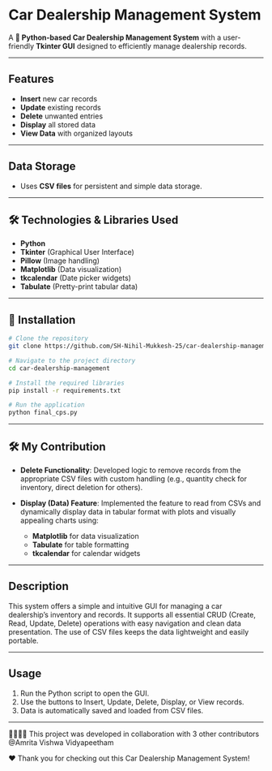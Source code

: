 # Car Dealership Management System

A **🐍 Python-based Car Dealership Management System** with a user-friendly **Tkinter GUI** designed to efficiently manage dealership records.

---

## Features

- **Insert** new car records  
- **Update** existing records  
- **Delete** unwanted entries  
- **Display** all stored data  
- **View Data** with organized layouts  

---

## Data Storage

- Uses **CSV files** for persistent and simple data storage.

---

## 🛠️ Technologies & Libraries Used

- **Python**  
- **Tkinter** (Graphical User Interface)  
- **Pillow** (Image handling)  
- **Matplotlib** (Data visualization)  
- **tkcalendar** (Date picker widgets)  
- **Tabulate** (Pretty-print tabular data)

---

## 🚀 Installation

```bash
# Clone the repository
git clone https://github.com/SH-Nihil-Mukkesh-25/car-dealership-management.git

# Navigate to the project directory
cd car-dealership-management

# Install the required libraries
pip install -r requirements.txt

# Run the application
python final_cps.py
```

---

## 🛠 My Contribution

- **Delete Functionality**: Developed logic to remove records from the appropriate CSV files with custom handling (e.g., quantity check for inventory, direct deletion for others).

- **Display (Data) Feature**: Implemented the feature to read from CSVs and dynamically display data in tabular format with plots and visually appealing charts using:
  - **Matplotlib** for data visualization  
  - **Tabulate** for table formatting  
  - **tkcalendar** for calendar widgets

---

## Description

This system offers a simple and intuitive GUI for managing a car dealership’s inventory and records. It supports all essential CRUD (Create, Read, Update, Delete) operations with easy navigation and clean data presentation. The use of CSV files keeps the data lightweight and easily portable.

---

## Usage

1. Run the Python script to open the GUI.  
2. Use the buttons to Insert, Update, Delete, Display, or View records.  
3. Data is automatically saved and loaded from CSV files.

---
🫱🏻‍🫲🏻 This project was developed in collaboration with 3 other contributors @Amrita Vishwa Vidyapeetham

❤️ Thank you for checking out this Car Dealership Management System!
